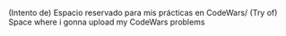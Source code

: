 (Intento de) Espacio reservado para mis prácticas en CodeWars/  (Try of) Space where i gonna upload my CodeWars problems
